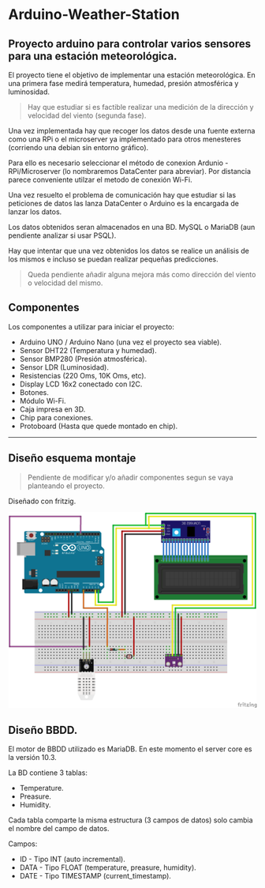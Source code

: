 # Arduino-Weather-Station
Proyecto arduino para controlar varios sensores para una estación meteorológica.
---

El proyecto tiene el objetivo de implementar una estación meteorológica. En una primera fase medirá temperatura, humedad, presión atmosférica y luminosidad. 

> Hay que estudiar si es factible realizar una medición de la dirección y velocidad del viento (segunda fase). 

Una vez implementada hay que recoger los datos desde una fuente externa como una RPi o el microserver ya implementado para otros menesteres (corriendo una debian sin entorno gráfico). 

Para ello es necesario seleccionar el método de conexion Ardunio - RPi/Microserver (lo nombraremos DataCenter para abreviar). Por distancia parece conveniente utilzar el metodo de conexión Wi-Fi.

Una vez resuelto el problema de comunicación hay que estudiar si las peticiones de datos las lanza DataCenter o Arduino es la encargada de lanzar los datos.

Los datos obtenidos seran almacenados en una BD. MySQL o MariaDB (aun pendiente analizar si usar PSQL).

Hay que intentar que una vez obtenidos los datos se realice un análisis de los mismos e incluso se puedan realizar pequeñas predicciones.

> Queda pendiente añadir alguna mejora más como dirección del viento o velocidad del mismo.

## Componentes

Los componentes a utilizar para iniciar el proyecto:

* Arduino UNO / Arduino Nano (una vez el proyecto sea viable).
* Sensor DHT22 (Temperatura y humedad).
* Sensor BMP280 (Presión atmosférica).
* Sensor LDR (Luminosidad).
* Resistencias (220 Oms, 10K Oms, etc).
* Display LCD 16x2 conectado con I2C.
* Botones.
* Módulo Wi-Fi.
* Caja impresa en 3D.
* Chip para conexiones.
* Protoboard (Hasta que quede montado en chip).

---

## Diseño esquema montaje

> Pendiente de modificar y/o añadir componentes segun se vaya planteando el proyecto.

Diseñado con fritzig.

![Imagen de idea_inicial](docs/img/arduino-weather-station_bb.png)

## Diseño BBDD.

El motor de BBDD utilizado es MariaDB. En este momento el server core es la versión 10.3.

La BD contiene 3 tablas:

* Temperature.
* Preasure.
* Humidity.

Cada tabla comparte la misma estructura (3 campos de datos)  solo cambia el nombre del campo de datos.

Campos:

* ID - Tipo INT (auto incremental).
* DATA - Tipo FLOAT (temperature, preasure, humidity).
* DATE - Tipo TIMESTAMP (current_timestamp).

